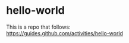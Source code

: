 hello-world
===========

This is a repo that follows:  
https://guides.github.com/activities/hello-world
